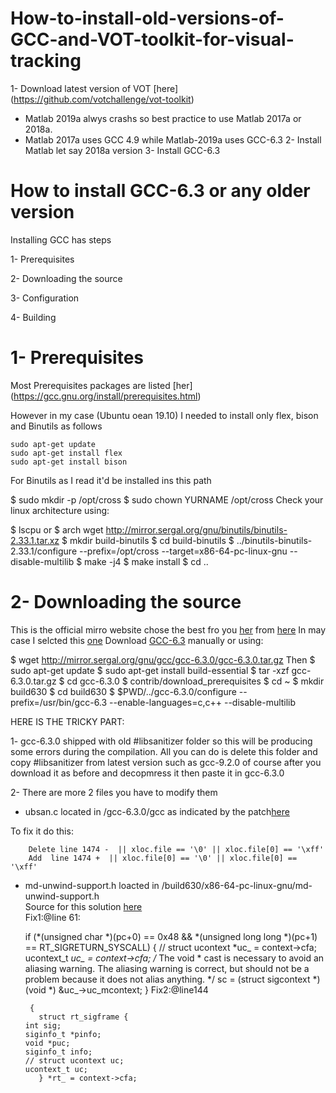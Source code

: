 # How-to-install-old-versions-of-GCC-and-VOT-toolkit-for-visual-tracking
1- Download latest version of VOT [here] (https://github.com/votchallenge/vot-toolkit)
- Matlab 2019a alwys crashs so best practice to use Matlab  2017a or 2018a.
- Matlab 2017a uses GCC 4.9 while Matlab-2019a uses GCC-6.3
2- Install Matlab let say 2018a version
3- Install GCC-6.3

# How to install GCC-6.3 or any older version

Installing GCC has steps

   1- Prerequisites
   
   2- Downloading the source
   
   3- Configuration
   
   4- Building
   
# 1- Prerequisites

Most Prerequisites packages are listed [her] (https://gcc.gnu.org/install/prerequisites.html)

However in my case  (Ubuntu oean 19.10) I needed to install only 
flex,
bison and
Binutils as follows
    
    
    sudo apt-get update
    sudo apt-get install flex
    sudo apt-get install bison
For Binutils as I read it'd be installed ins this path

   $ sudo mkdir -p /opt/cross
   $ sudo chown YURNAME /opt/cross
Check your linux architecture using:

   $ lscpu 
or
   $ arch
   wget http://mirror.sergal.org/gnu/binutils/binutils-2.33.1.tar.xz
   $ mkdir build-binutils
   $ cd build-binutils
   $ ../binutils-binutils-2.33.1/configure --prefix=/opt/cross --target=x86-64-pc-linux-gnu --disable-multilib
   $ make -j4
   $ make install
   $ cd ..
   
# 2- Downloading the source

This is the official mirro website chose the best fro you [her](https://gcc.gnu.org/mirrors.html) from [here](http://www.gnu.org/prep/ftp.html)
In may case I selcted this [one](http://mirror.sergal.org/gnu/)
Download [GCC-6.3](http://mirror.sergal.org/gnu/gcc/gcc-6.3.0/gcc-6.3.0.tar.gz) manually or using:

   $ wget http://mirror.sergal.org/gnu/gcc/gcc-6.3.0/gcc-6.3.0.tar.gz
Then
   $ sudo apt-get update
   $ sudo apt-get install build-essential
   $ tar -xzf gcc-6.3.0.tar.gz
   $ cd gcc-6.3.0
   $ contrib/download_prerequisites
   $ cd ~
   $ mkdir build630
   $ cd build630
   $ $PWD/../gcc-6.3.0/configure --prefix=/usr/bin/gcc-6.3 --enable-languages=c,c++ --disable-multilib

HERE IS THE TRICKY PART:

1- gcc-6.3.0 shipped with old #libsanitizer folder so this will be producing some errors during the compilation. All you can do is delete this folder and copy #libsanitizer from latest version such as gcc-9.2.0 of course after you download it as before and decopmress it then paste it in gcc-6.3.0

2- There are more 2 files you have to modify them

   - ubsan.c located in /gcc-6.3.0/gcc as indicated by the patch[here](https://github.com/gcc-mirror/gcc/commit/c0c52589c6a7265e8fc6b77706a83d22aa1ef0ce#diff-5f4702564fc0b717cb4c82d7970a3ad4)

To  fix it do this:

        Delete line 1474 -  || xloc.file == '\0' || xloc.file[0] == '\xff'   
        Add  line 1474 +  || xloc.file[0] == '\0' || xloc.file[0] == '\xff'
     
   - md-unwind-support.h loacted in /build630/x86-64-pc-linux-gnu/md-unwind-support.h   
   Source for this solution [here](https://github.com/openwrt/packages/issues/7202)    
  Fix1:@line 61:

      if (*(unsigned char *)(pc+0) == 0x48
            && *(unsigned long long *)(pc+1) == RT_SIGRETURN_SYSCALL)
          {
                  // struct ucontext *uc_ = context->cfa;
               ucontext_t *uc_ = context->cfa;
                  /* The void * cast is necessary to avoid an aliasing warning.
                     The aliasing warning is correct, but should not be a problem
                     because it does not alias anything.  */
                  sc = (struct sigcontext *) (void *) &uc_->uc_mcontext;
          }
Fix2:@line144

          {
            struct rt_sigframe {
         int sig;
         siginfo_t *pinfo;
         void *puc;
         siginfo_t info;
         // struct ucontext uc;
         ucontext_t uc;
            } *rt_ = context->cfa;

       
       
       
 
   

